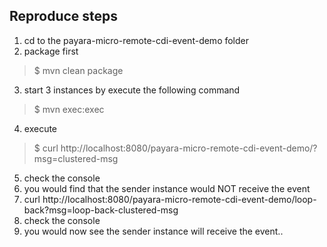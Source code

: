 ## Reproduce steps
1. cd to the payara-micro-remote-cdi-event-demo folder
2. package first
>$ mvn clean package
3. start 3 instances by execute the following command
>$ mvn exec:exec
4. execute
>$ curl http://localhost:8080/payara-micro-remote-cdi-event-demo/?msg=clustered-msg  
5. check the console
6. you would find that the sender instance would NOT receive the event
7. curl http://localhost:8080/payara-micro-remote-cdi-event-demo/loop-back?msg=loop-back-clustered-msg  
8. check the console  
9. you would now see the sender instance will receive the event..